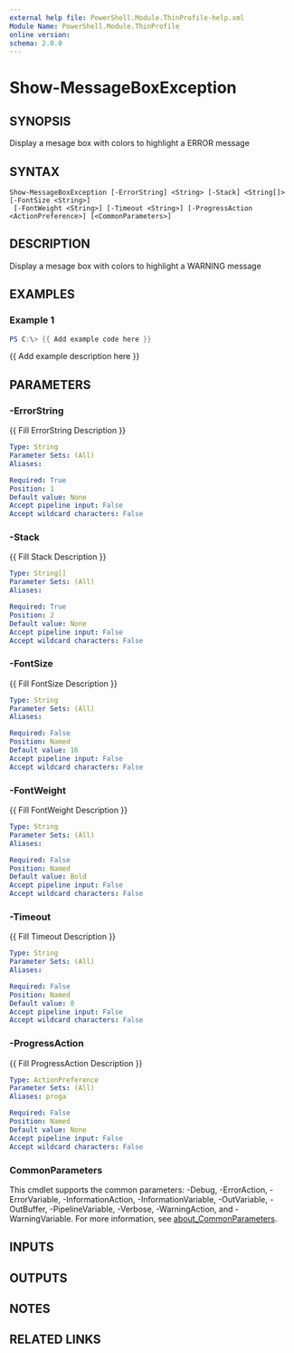 ```yaml
---
external help file: PowerShell.Module.ThinProfile-help.xml
Module Name: PowerShell.Module.ThinProfile
online version:
schema: 2.0.0
---
```


# Show-MessageBoxException

## SYNOPSIS
Display a mesage box with colors to highlight a ERROR message

## SYNTAX

```
Show-MessageBoxException [-ErrorString] <String> [-Stack] <String[]> [-FontSize <String>]
 [-FontWeight <String>] [-Timeout <String>] [-ProgressAction <ActionPreference>] [<CommonParameters>]
```

## DESCRIPTION
Display a mesage box with colors to highlight a WARNING message

## EXAMPLES

### Example 1
```powershell
PS C:\> {{ Add example code here }}
```

{{ Add example description here }}

## PARAMETERS

### -ErrorString
{{ Fill ErrorString Description }}

```yaml
Type: String
Parameter Sets: (All)
Aliases:

Required: True
Position: 1
Default value: None
Accept pipeline input: False
Accept wildcard characters: False
```

### -Stack
{{ Fill Stack Description }}

```yaml
Type: String[]
Parameter Sets: (All)
Aliases:

Required: True
Position: 2
Default value: None
Accept pipeline input: False
Accept wildcard characters: False
```

### -FontSize
{{ Fill FontSize Description }}

```yaml
Type: String
Parameter Sets: (All)
Aliases:

Required: False
Position: Named
Default value: 16
Accept pipeline input: False
Accept wildcard characters: False
```

### -FontWeight
{{ Fill FontWeight Description }}

```yaml
Type: String
Parameter Sets: (All)
Aliases:

Required: False
Position: Named
Default value: Bold
Accept pipeline input: False
Accept wildcard characters: False
```

### -Timeout
{{ Fill Timeout Description }}

```yaml
Type: String
Parameter Sets: (All)
Aliases:

Required: False
Position: Named
Default value: 0
Accept pipeline input: False
Accept wildcard characters: False
```

### -ProgressAction
{{ Fill ProgressAction Description }}

```yaml
Type: ActionPreference
Parameter Sets: (All)
Aliases: proga

Required: False
Position: Named
Default value: None
Accept pipeline input: False
Accept wildcard characters: False
```

### CommonParameters
This cmdlet supports the common parameters: -Debug, -ErrorAction, -ErrorVariable, -InformationAction, -InformationVariable, -OutVariable, -OutBuffer, -PipelineVariable, -Verbose, -WarningAction, and -WarningVariable. For more information, see [about_CommonParameters](http://go.microsoft.com/fwlink/?LinkID=113216).

## INPUTS

## OUTPUTS

## NOTES

## RELATED LINKS
